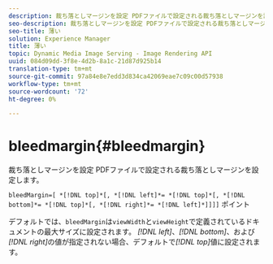 ```yaml
---
description: 裁ち落としマージンを設定 PDFファイルで設定される裁ち落としマージンを設定します。
seo-description: 裁ち落としマージンを設定 PDFファイルで設定される裁ち落としマージンを設定します。
seo-title: 薄い
solution: Experience Manager
title: 薄い
topic: Dynamic Media Image Serving - Image Rendering API
uuid: 084d09dd-3f8e-4d2b-8a1c-21d87d925b14
translation-type: tm+mt
source-git-commit: 97a84e8e7edd3d834ca42069eae7c09c00d57938
workflow-type: tm+mt
source-wordcount: '72'
ht-degree: 0%

---
```



# bleedmargin{#bleedmargin}

裁ち落としマージンを設定 PDFファイルで設定される裁ち落としマージンを設定します。

`bleedMargin=[ *[!DNL top]*[, *[!DNL left]*= *[!DNL top]*[, *[!DNL bottom]*= *[!DNL top]*[, *[!DNL right]*= *[!DNL left]*]]]]` ポイント

デフォルトでは、`bleedMargin`は`viewWidth`と`viewHeight`で定義されているドキュメントの最大サイズに設定されます。 *[!DNL left]*、*[!DNL bottom]*、および&#x200B;*[!DNL right]*&#x200B;の値が指定されない場合、デフォルトで&#x200B;*[!DNL top]*&#x200B;値に設定されます。
